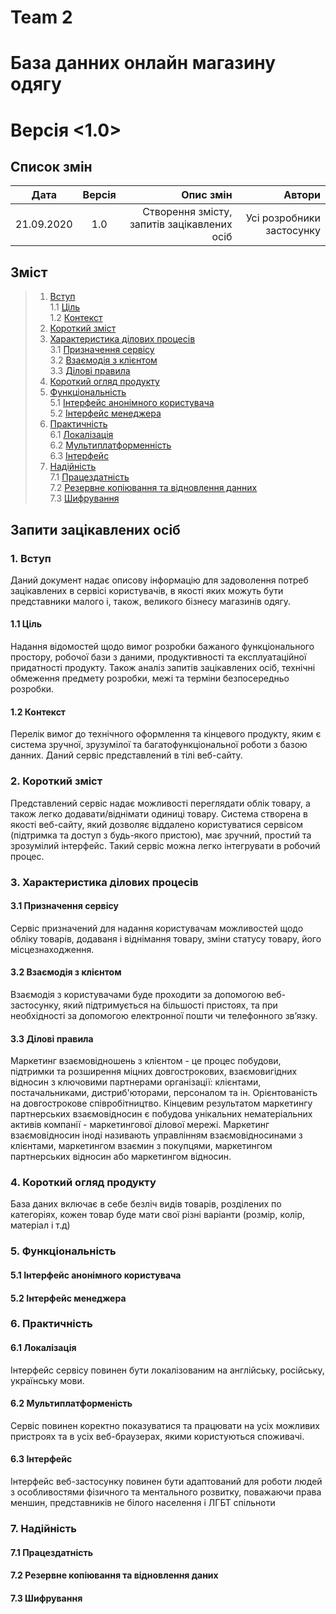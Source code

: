 # Team 2

# База данних онлайн магазину одягу

# Версія <1.0>

## Список змін

| Дата       | Версія          | Опис змін  | Автори|
| ---------- |:---------------:| ----------:| ----------:|
| 21.09.2020 | 1.0 | Створення змісту, запитів зацікавлених осіб | Усі розробники застосунку |

## Зміст

> 1. [ Вступ](#Вступ)  
>    1.1 [ Ціль](#Ціль)  
>    1.2 [ Контекст](#Контекст)
> 2. [ Короткий зміст](#Короткий-зміст)
> 3. [ Характеристика ділових процесів](#Характеристика-ділових-процесів)  
>    3.1 [ Призначення сервісу](#Призначення-сервісу)  
>    3.2 [ Взаємодія з клієнтом](#Взаємодія-з-клієнтом)  
>    3.3 [ Ділові правила](#Ділові-правила)
> 4. [ Короткий огляд продукту](#Короткий-огляд-продукту)
> 5. [ Функціональність](#Функціональність)  
>    5.1 [ Інтерфейс анонімного користувача](#Інтерфейс-анонімного-користувача)  
>    5.2 [ Інтерфейс менеджера](#Інтерфейс-менеджера)
> 6. [ Практичність](#Практичність)  
>    6.1 [ Локалізація](#Локалізація)  
>    6.2 [ Мультиплатформенність](#Мультиплатформеність)  
>    6.3 [ Інтерфейс](#Інтерфейс)
> 7. [ Надійність](#Надійність)  
>    7.1 [ Працездатність](#Працездатність)  
>    7.2 [ Резервне копіювання та відновлення данних](#Резервне-копіювання-та-відновлення-даних)  
>    7.3 [ Шифрування](#Шифрування)

## Запити зацікавлених осіб

### 1.<a name="Вступ"> Вступ</a>

Даний документ надає описову інформацію для задоволення потреб зацікавлених в сервісі користувачів, в якості яких можуть бути представники малого і, також, великого бізнесу магазинів одягу.

#### 1.1<a name="Ціль"> Ціль</a>

Надання відомостей щодо вимог розробки бажаного функціонального простору, робочої бази з даними, продуктивності та експлуатаційної придатності продукту. Також аналіз запитів зацікавлених осіб, технічні обмеження предмету розробки, межі та терміни безпосередньо розробки.

#### 1.2<a name="Контекст"> Контекст</a>

Перелік вимог до технічного оформлення та кінцевого продукту, яким є система зручної, зрузумілої та багатофункціональної роботи з базою данних. Даний сервіс представлений в тілі веб-сайту.

### 2.<a name="Короткий-зміст"> Короткий зміст</a>

Представлений сервіс надає можливості переглядати облік товару, а також легко додавати/віднімати одиниці товару. Система створена в якості веб-сайту, який дозволяє віддалено користуватися сервісом (підтримка та доступ з будь-якого пристою), має зручний, простий та зрозумілий інтерфейс. Такий сервіс можна легко інтегрувати в робочий процес.

### 3.<a name="Характеристика-ділових-процесів"> Характеристика ділових процесів</a>

#### 3.1<a name="Призначення-сервісу"> Призначення сервісу</a>

Сервіс призначений для надання користувачам можливостей щодо обліку товарів, додаваня і віднімання товару, зміни статусу товару, його місцезнаходження.

#### 3.2<a name="Взаємодія-з-клієнтом"> Взаємодія з клієнтом</a>

Взаємодія з користувачами буде проходити за допомогою веб-застосунку, який підтримується на більшості пристоях, та при необхідності за
допомогою електронної пошти чи телефонного зв’язку.

#### 3.3<a name="Ділові-правила"> Ділові правила</a>

Маркетинг взаємовідношень з клієнтом - це процес побудови, підтримки та розширення міцних довгострокових, взаємовигідних відносин з ключовими партнерами організації: клієнтами, постачальниками, дистриб'юторами, персоналом та ін. Орієнтованість на довгострокове співробітництво. Кінцевим результатом маркетингу партнерських взаємовідносин є побудова унікальних нематеріальних активів компанії - маркетингової ділової мережі. Маркетинг взаємовідносин іноді називають управлінням взаємовідносинами з клієнтами, маркетингом взаємин з покупцями, маркетингом партнерських відносин або маркетингом відносин.

### 4.<a name="Короткий-огляд-продукту"> Короткий огляд продукту</a>
База даних включає в себе безліч видів товарів, розділених по категоріях, кожен товар буде мати свої різні варіанти (розмір, колір, матеріал і т.д)

### 5.<a name="Функціональність"> Функціональність</a>

#### 5.1<a name = "Інтерфейс-aнонімного-користувача"> Інтерфейс анонімного користувача</a>

#### 5.2<a name = "Інтерфейс-менеджера"> Інтерфейс менеджера</a>

### 6.<a name="Практичність"> Практичність</a>

#### 6.1<a name="Локалізація"> Локалізація</a>

Інтерфейс сервісу повинен бути локалізованим на англійську, 
російську, українську мови.

#### 6.2<a name="Мультиплатформеність"> Мультиплатформеність</a>

Сервіс повинен коректно показуватися та працювати на усіх можливих пристроях та в усіх веб-браузерах, якими користуються споживачі.

#### 6.3<a name="Інтерфейс"> Інтерфейс</a>

Інтерфейс веб-застосунку повинен бути адаптований для роботи людей з особливостями фізичного та ментального розвитку, поважаючи права меншин, представників не білого населення і ЛГБТ спільноти

### 7.<a name="Надійність"> Надійність</a>

#### 7.1<a name="Працездатність"> Працездатність</a>

#### 7.2<a name="Резервне-копіювання-та-відновлення-даних"> Резервне копіювання та відновлення даних</a>

#### 7.3<a name="Шифрування"> Шифрування</a>
